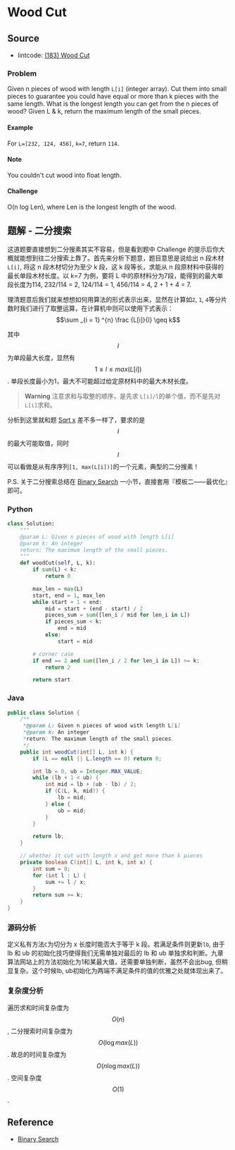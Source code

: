 # Wood Cut

## Source

- lintcode: [(183) Wood Cut](http://www.lintcode.com/en/problem/wood-cut/)

### Problem

Given n pieces of wood with length `L[i]` (integer array). Cut them into small
pieces to guarantee you could have equal or more than k pieces with the same
length. What is the longest length you can get from the n pieces of wood?
Given L &amp; k, return the maximum length of the small pieces.

#### Example

For `L=[232, 124, 456]`, `k=7`, return `114`.

#### Note

You couldn't cut wood into float length.

#### Challenge

O(n log Len), where Len is the longest length of the wood.

## 题解 - 二分搜索

这道题要直接想到二分搜素其实不容易，但是看到题中 Challenge 的提示后你大概就能想到往二分搜索上靠了。首先来分析下题意，题目意思是说给出 n 段木材`L[i]`, 将这 n 段木材切分为至少 k 段，这 k 段等长，求能从 n 段原材料中获得的最长单段木材长度。以 k=7 为例，要将 L 中的原材料分为7段，能得到的最大单段长度为114, 232/114 = 2, 124/114 = 1, 456/114 = 4, 2 + 1 + 4 = 7.

理清题意后我们就来想想如何用算法的形式表示出来，显然在计算如`2`, `1`, `4`等分片数时我们进行了取整运算，在计算机中则可以使用下式表示：
$$\sum _{i = 1} ^{n} \frac {L[i]}{l} \geq k$$

其中 $$l$$ 为单段最大长度，显然有 $$1 \leq l \leq max(L[i])$$. 单段长度最小为1，最大不可能超过给定原材料中的最大木材长度。

> **Warning** 注意求和与取整的顺序，是先求 `L[i]/l`的单个值，而不是先对`L[i]`求和。

分析到这里就和题 [Sqrt x](http://algorithm.yuanbin.me/zh-cn/binary_search/sqrt_x.html) 差不多一样了，要求的是 $$l$$ 的最大可能取值，同时 $$l$$ 可以看做是从有序序列`[1, max(L[i])]`的一个元素，典型的二分搜素！

P.S. 关于二分搜索总结在 [Binary Search](http://algorithm.yuanbin.me/zh-cn/basics_algorithm/binary_search.html) 一小节，直接套用『模板二——最优化』即可。

### Python

```python
class Solution:
    """
    @param L: Given n pieces of wood with length L[i]
    @param k: An integer
    return: The maximum length of the small pieces.
    """
    def woodCut(self, L, k):
        if sum(L) < k:
            return 0

        max_len = max(L)
        start, end = 1, max_len
        while start + 1 < end:
            mid = start + (end - start) / 2
            pieces_sum = sum([len_i / mid for len_i in L])
            if pieces_sum < k:
                end = mid
            else:
                start = mid

        # corner case
        if end == 2 and sum([len_i / 2 for len_i in L]) >= k:
            return 2

        return start
```

### Java

```java
public class Solution {
    /**
     *@param L: Given n pieces of wood with length L[i]
     *@param k: An integer
     *return: The maximum length of the small pieces.
     */
    public int woodCut(int[] L, int k) {
        if (L == null || L.length == 0) return 0;

        int lb = 0, ub = Integer.MAX_VALUE;
        while (lb + 1 < ub) {
            int mid = lb + (ub - lb) / 2;
            if (C(L, k, mid)) {
                lb = mid;
            } else {
                ub = mid;
            }
        }

        return lb;
    }

    // whether it cut with length x and get more than k pieces
    private boolean C(int[] L, int k, int x) {
        int sum = 0;
        for (int l : L) {
            sum += l / x;
        }
        return sum >= k;
    }
}
```

### 源码分析

定义私有方法`C`为切分为 x 长度时能否大于等于 k 段。若满足条件则更新`lb`, 由于 lb 和 ub 的初始化技巧使得我们无需单独对最后的 lb 和 ub 单独求和判断。九章算法网站上的方法初始化为1和某最大值，还需要单独判断，虽然不会出bug, 但稍显复杂。这个时候lb, ub初始化为两端不满足条件的值的优雅之处就体现出来了。

### 复杂度分析

遍历求和时间复杂度为 $$O(n)$$, 二分搜索时间复杂度为 $$O(\log max(L))$$. 故总的时间复杂度为 $$O(n \log max(L))$$. 空间复杂度 $$O(1)$$.

## Reference

- [Binary Search](http://algorithm.yuanbin.me/zh-cn/basics_algorithm/binary_search.html)

